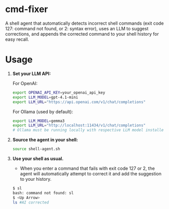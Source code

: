 # cmd-fixer

A shell agent that automatically detects incorrect shell commands (exit code 127: command not found, or 2: syntax error), uses an LLM to suggest corrections, and appends the corrected command to your shell history for easy recall. 

# Usage

1. **Set your LLM API:**

    For OpenAI:

    ```bash
    export OPENAI_API_KEY=your_openai_api_key
    export LLM_MODEL=gpt-4.1-mini
    export LLM_URL="https://api.openai.com/v1/chat/completions"
    ```

    For Ollama (used by default):

    ```bash
    export LLM_MODEL=gemma3
    export LLM_URL="http://localhost:11434/v1/chat/completions"
    # Ollama must be running locally with respective LLM model installed
    ```

1. **Source the agent in your shell:**

    ```bash
    source shell-agent.sh
    ```

1. **Use your shell as usual.**
   - When you enter a command that fails with exit code 127 or 2, the agent will automatically attempt to correct it and add the suggestion to your history.

    ```bash
    $ sl
    bash: command not found: sl
    $ <Up Arrow>
    ls #AI corrected
    ```